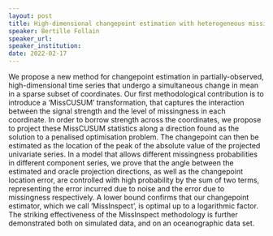 ```yaml
---
layout: post
title: High-dimensional changepoint estimation with heterogeneous missingness
speaker: Bertille Follain
speaker_url:
speaker_institution:
date: 2022-02-17
---
```


We propose a new method for changepoint estimation in partially-observed, high-dimensional time series that undergo a simultaneous change in mean in a sparse subset of coordinates. Our first methodological contribution is to introduce a ‘MissCUSUM’ transformation, that captures the interaction between the signal strength and the level of missingness in each coordinate. In order to borrow strength across the coordinates, we propose to project these MissCUSUM statistics along a direction found as the solution to a penalised optimisation problem. The changepoint can then be estimated as the location of the peak of the absolute value of the projected univariate series. In a model that allows different missingness probabilities in different component series, we prove that the angle between the estimated and oracle projection directions, as well as the changepoint location error, are controlled with high probability by the sum of two terms, representing the error incurred due to noise and the error due to missingness respectively. A lower bound confirms that our changepoint estimator, which we call ‘MissInspect’, is optimal up to a logarithmic factor. The striking effectiveness of the MissInspect methodology is further demonstrated both on simulated data, and on an oceanographic data set.
